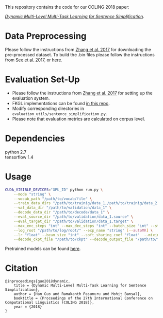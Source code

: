 This repository contains the code for our COLING 2018 paper:

*[Dynamic Multi-Level Multi-Task Learning for Sentence Simplification](https://arxiv.org/abs/1806.07304)*.

# Data Preprocessing
Please follow the instructions from [Zhang et al. 2017](https://github.com/XingxingZhang/dress) for downloading the pre-processed dataset.
To build the .bin files please follow the instructions from [See et al. 2017](https://github.com/abisee/pointer-generator), or [here](https://github.com/abisee/cnn-dailymail).

# Evaluation Set-Up
* Please follow the instructions from [Zhang et al. 2017](https://github.com/XingxingZhang/dress) for setting up the evaluation system.
* FKGL implementations can be found [in this repo](https://github.com/mmautner/readability).
* Modify corresponding directories in `evaluation_utils/sentence_simplification.py`.
* Please note that evaluation metrics are calculated on corpus level.


# Dependencies
python 2.7  
tensorflow 1.4

# Usage
```bash
CUDA_VISIBLE_DEVICES="GPU_ID" python run.py \
    --mode "string" \
    --vocab_path "/path/to/vocab/file" \
    --train_data_dirs "/path/to/trainig/data_1,/path/to/trainig/data_2,/path/to/trainig/data_3" \
    --val_data_dir "/path/to/validation/data_1" \
    --decode_data_dir "/path/to/decode/data_1" \
    --eval_source_dir "/path/to/validation/data_1.source" \
    --eval_target_dir "/path/to/validation/data_1.target" \
    --max_enc_steps "int" --max_dec_steps "int" --batch_size "int" --steps_per_eval "int" \
    --log_root "/path/to/log/root/" --exp_name "string" [--autoMR] \
    --lr "float" --beam_size "int" --soft_sharing_coef "float"  --mixing_ratios "mr_1,mr_2"\
    --decode_ckpt_file "/path/to/ckpt" --decode_output_file "/path/to/file"

```
Pretrained models can be found [here](https://drive.google.com/file/d/1MJ6kq8nGfPcQaTZMreavkMET-BlG93Ij/view?usp=sharing).

# Citation
```
@inproceedings{guo2018dynamic,
    title = {Dynamic Multi-Level Multi-Task Learning for Sentence Simplification},
    author = {Han Guo and Ramakanth Pasunuru and Mohit Bansal},
    booktitle = {Proceedings of the 27th International Conference on Computational Linguistics (COLING 2018)},
    year = {2018}
}
```
